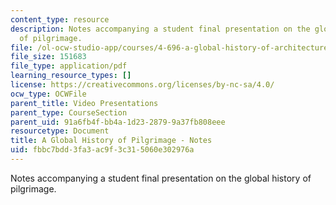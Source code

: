 ```yaml
---
content_type: resource
description: Notes accompanying a student final presentation on the global history
  of pilgrimage.
file: /ol-ocw-studio-app/courses/4-696-a-global-history-of-architecture-writing-seminar-spring-2008/fbbc7bdd3fa3ac9f3c315060e302976a_MIT4_696s08_project05_notes.pdf
file_size: 151683
file_type: application/pdf
learning_resource_types: []
license: https://creativecommons.org/licenses/by-nc-sa/4.0/
ocw_type: OCWFile
parent_title: Video Presentations
parent_type: CourseSection
parent_uid: 91a6fb4f-bb4a-1d23-2879-9a37fb808eee
resourcetype: Document
title: A Global History of Pilgrimage - Notes
uid: fbbc7bdd-3fa3-ac9f-3c31-5060e302976a
---
```

Notes accompanying a student final presentation on the global history of pilgrimage.